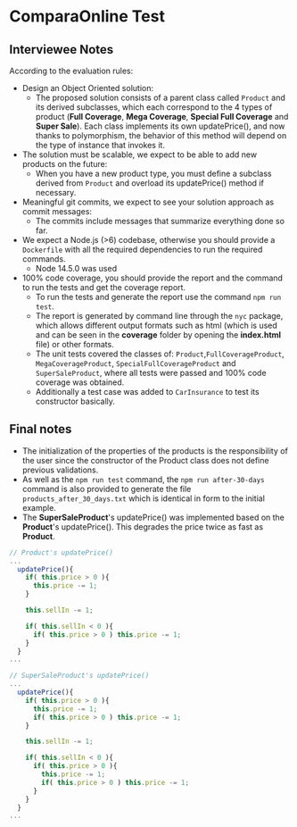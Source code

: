 # ComparaOnline Test

## Interviewee Notes

According to the evaluation rules:
- Design an Object Oriented solution:
  - The proposed solution consists of a parent class called `Product` and its derived subclasses, which each correspond to the 4 types of product (**Full Coverage**, **Mega Coverage**, **Special Full Coverage** and **Super Sale**). Each class implements its own updatePrice(), and now thanks to polymorphism, the behavior of this method will depend on the type of instance that invokes it.
- The solution must be scalable, we expect to be able to add new products on the future:
  - When you have a new product type, you must define a subclass derived from `Product` and overload its updatePrice() method if necessary.
- Meaningful git commits, we expect to see your solution approach as commit messages:
  - The commits include messages that summarize everything done so far.
- We expect a Node.js (>6) codebase, otherwise you should provide a `Dockerfile` with all the required dependencies to run the required commands.
  - Node 14.5.0 was used
- 100% code coverage, you should provide the report and the command to run the tests and get the coverage report.
  - To run the tests and generate the report use the command `npm run test`.
  - The report is generated by command line through the `nyc` package, which allows different output formats such as html (which is used and can be seen in the **coverage** folder by opening the **index.html** file) or other formats.
  - The unit tests covered the classes of: `Product`,`FullCoverageProduct`, `MegaCoverageProduct`, `SpecialFullCoverageProduct` and `SuperSaleProduct`, where all tests were passed and 100% code coverage was obtained.
  - Additionally a test case was added to `CarInsurance` to test its constructor basically.


## Final notes

- The initialization of the properties of the products is the responsibility of the user since the constructor of the Product class does not define previous validations.
- As well as the `npm run test` command, the `npm run after-30-days` command is also provided to generate the file `products_after_30_days.txt` which is identical in form to the initial example.
- The **SuperSaleProduct**'s updatePrice() was implemented based on the **Product**'s updatePrice(). This degrades the price twice as fast as **Product**.

```js
// Product's updatePrice()
...
  updatePrice(){
    if( this.price > 0 ){
      this.price -= 1;
    }

    this.sellIn -= 1;

    if( this.sellIn < 0 ){
      if( this.price > 0 ) this.price -= 1;
    }
  }
...
```
```js
// SuperSaleProduct's updatePrice()
...
  updatePrice(){
    if( this.price > 0 ){
      this.price -= 1;
      if( this.price > 0 ) this.price -= 1;
    }

    this.sellIn -= 1;

    if( this.sellIn < 0 ){
      if( this.price > 0 ){ 
        this.price -= 1;
        if( this.price > 0 ) this.price -= 1;
      }
    }
  }
...
```